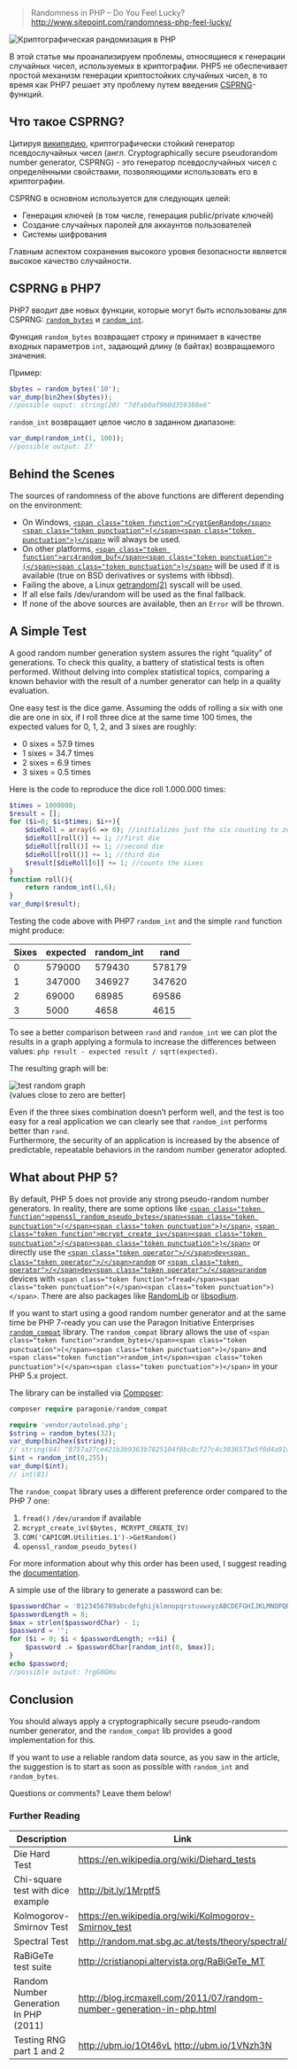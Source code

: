 >Randomness in PHP – Do You Feel Lucky?
http://www.sitepoint.com/randomness-php-feel-lucky/

![Криптографическая рандомизация в PHP](https://habrastorage.org/files/dd7/176/96c/dd717696cc1a4dc69497bb7d06734f94.jpg "Криптографическая рандомизация в PHP")

В этой статье мы проанализируем проблемы, относящиеся к генерации случайных чисел, используемых в криптографии. PHP5 не обеспечивает простой механизм генерации криптостойких случайных чисел, в то время как PHP7 решает эту проблему путем введения [CSPRNG](https://ru.wikipedia.org/wiki/Криптографически_стойкий_генератор_псевдослучайных_чисел)-функций.

## Что такое CSPRNG?

Цитируя [википедию](https://ru.wikipedia.org/wiki/Криптографически_стойкий_генератор_псевдослучайных_чисел), криптографически стойкий генератор псевдослучайных чисел (англ. Cryptographically secure pseudorandom number generator, CSPRNG) - это генератор псевдослучайных чисел с определёнными свойствами, позволяющими использовать его в криптографии.

CSPRNG в основном используется для следующих целей:

*	Генерация ключей (в том числе, генерация public/private ключей)
*	Создание случайных паролей для аккаунтов пользователей
*	Системы шифрования

Главным аспектом сохранения высокого уровня безопасности является высокое качество случайности.

## CSPRNG в PHP7

PHP7 вводит две новых функции, которые могут быть использованы для CSPRNG: [`random_bytes`](http://php.net/manual/en/function.random-bytes.php) и [`random_int`](http://php.net/manual/en/function.random-int.php).

Функция `random_bytes` возвращает строку и принимает в качестве входных параметров `int`, задающий длину (в байтах) возвращаемого значения.

Пример:

```php
$bytes = random_bytes('10');
var_dump(bin2hex($bytes));
//possible ouput: string(20) "7dfab0af960d359388e6"  
```

`random_int` возвращает целое число в заданном диапазоне:

```php
var_dump(random_int(1, 100));
//possible output: 27
```

## Behind the Scenes

The sources of randomness of the above functions are different depending on the environment:

*   On Windows, [`<span class="token function">CryptGenRandom</span><span class="token punctuation">(</span><span class="token punctuation">)</span>`](https://msdn.microsoft.com/en-us/library/windows/desktop/aa379942%28v=vs.85%29.aspx) will always be used.
*   On other platforms, [`<span class="token function">arc4random_buf</span><span class="token punctuation">(</span><span class="token punctuation">)</span>`](http://www.openbsd.org/cgi-bin/man.cgi/OpenBSD-current/man3/arc4random.3) will be used if it is available (true on BSD derivatives or systems with libbsd).
*   Failing the above, a Linux [getrandom(2)](http://man7.org/linux/man-pages/man2/getrandom.2.html) syscall will be used.
*   If all else fails /dev/urandom will be used as the final fallback.
*   If none of the above sources are available, then an `Error` will be thrown.

## A Simple Test

A good random number generation system assures the right “quality” of generations. To check this quality, a battery of statistical tests is often performed. Without delving into complex statistical topics, comparing a known behavior with the result of a number generator can help in a quality evaluation.

One easy test is the dice game. Assuming the odds of rolling a six with one die are one in six, if I roll three dice at the same time 100 times, the expected values for 0, 1, 2, and 3 sixes are roughly:

*   0 sixes = 57.9 times
*   1 sixes = 34.7 times
*   2 sixes = 6.9 times
*   3 sixes = 0.5 times

Here is the code to reproduce the dice roll 1.000.000 times:
```php
$times = 1000000;
$result = [];
for ($i=0; $i<$times; $i++){
    $dieRoll = array(6 => 0); //initializes just the six counting to zero
    $dieRoll[roll()] += 1; //first die
    $dieRoll[roll()] += 1; //second die
    $dieRoll[roll()] += 1; //third die
    $result[$dieRoll[6]] += 1; //counts the sixes
}
function roll(){
    return random_int(1,6);
}
var_dump($result);
```

Testing the code above with PHP7 `random_int` and the simple `rand` function might produce:

| Sixes | expected | random_int | rand   |
|-------|----------|------------|--------|
| 0     | 579000   | 579430     | 578179 |
| 1     | 347000   | 346927     | 347620 |
| 2     | 69000    | 68985      | 69586  |
| 3     | 5000     | 4658       | 4615   |

To see a better comparison between `rand` and `random_int` we can plot the results in a graph applying a formula to increase the differences between values: `php result - expected result / sqrt(expected)`.

The resulting graph will be:

![test random graph](http://dab1nmslvvntp.cloudfront.net/wp-content/uploads/2015/10/1444736090random-graph.png "random test result")  
(values close to zero are better)

Even if the three sixes combination doesn’t perform well, and the test is too easy for a real application we can clearly see that `random_int` performs better than `rand`.  
Furthermore, the security of an application is increased by the absence of predictable, repeatable behaviors in the random number generator adopted.

## What about PHP 5?

By default, PHP 5 does not provide any strong pseudo-random number generators. In reality, there are some options like [`<span class="token function">openssl_random_pseudo_bytes</span><span class="token punctuation">(</span><span class="token punctuation">)</span>`](http://php.net/manual/en/function.openssl-random-pseudo-bytes.php), [`<span class="token function">mcrypt_create_iv</span><span class="token punctuation">(</span><span class="token punctuation">)</span>`](http://php.net/manual/en/function.mcrypt-create-iv.php) or directly use the [`<span class="token operator">/</span>dev<span class="token operator">/</span>random`](https://en.wikipedia.org/wiki//dev/random) or [`<span class="token operator">/</span>dev<span class="token operator">/</span>urandom`](https://en.wikipedia.org/wiki//dev/random) devices with `<span class="token function">fread</span><span class="token punctuation">(</span><span class="token punctuation">)</span>`. There are also packages like [RandomLib](https://github.com/ircmaxell/RandomLib) or [libsodium](https://pecl.php.net/package/libsodium).

If you want to start using a good random number generator and at the same time be PHP 7-ready you can use the Paragon Initiative Enterprises [`random_compat`](https://github.com/paragonie/random_compat) library. The `random_compat` library allows the use of `<span class="token function">random_bytes</span><span class="token punctuation">(</span><span class="token punctuation">)</span>` and `<span class="token function">random_int</span><span class="token punctuation">(</span><span class="token punctuation">)</span>` in your PHP 5.x project.

The library can be installed via [Composer](https://getcomposer.org/):

```php
composer require paragonie/random_compat

require 'vendor/autoload.php';
$string = random_bytes(32);
var_dump(bin2hex($string));
// string(64) "8757a27ce421b3b9363b7825104f8bc8cf27c4c3036573e5f0d4a91ad2aaec6f"
$int = random_int(0,255);
var_dump($int);
// int(81)
```

The `random_compat` library uses a different preference order compared to the PHP 7 one:

1.  `fread()` `/dev/urandom` if available
2.  `mcrypt_create_iv($bytes, MCRYPT_CREATE_IV)`
3.  `COM('CAPICOM.Utilities.1')->GetRandom()`
4.  `openssl_random_pseudo_bytes()`

For more information about why this order has been used, I suggest reading the [documentation](https://github.com/paragonie/random_compat/blob/master/ERRATA.md).

A simple use of the library to generate a password can be:

```php
$passwordChar = '0123456789abcdefghijklmnopqrstuvwxyzABCDEFGHIJKLMNOPQRSTUVWXYZ';
$passwordLength = 8;
$max = strlen($passwordChar) - 1;
$password = '';
for ($i = 0; $i < $passwordLength; ++$i) {
    $password .= $passwordChar[random_int(0, $max)];
}
echo $password;
//possible output: 7rgG8GHu
```

## Conclusion

You should always apply a cryptographically secure pseudo-random number generator, and the `random_compat` lib provides a good implementation for this.

If you want to use a reliable random data source, as you saw in the article, the suggestion is to start as soon as possible with `random_int` and `random_bytes`.

Questions or comments? Leave them below!

### Further Reading

| Description                            | Link                                                                   |
|----------------------------------------|------------------------------------------------------------------------|
| Die Hard Test                          | https://en.wikipedia.org/wiki/Diehard_tests                            |
| Chi-square test with dice example      | http://bit.ly/1Mrptf5                                                  |
| Kolmogorov-Smirnov Test                | https://en.wikipedia.org/wiki/Kolmogorov-Smirnov_test                  |
| Spectral Test                          | http://random.mat.sbg.ac.at/tests/theory/spectral/                     |
| RaBiGeTe test suite                    | http://cristianopi.altervista.org/RaBiGeTe_MT                          |
| Random Number Generation In PHP (2011) | http://blog.ircmaxell.com/2011/07/random-number-generation-in-php.html |
| Testing RNG part 1 and 2               | http://ubm.io/1Ot46vL http://ubm.io/1VNzh3N                            |

